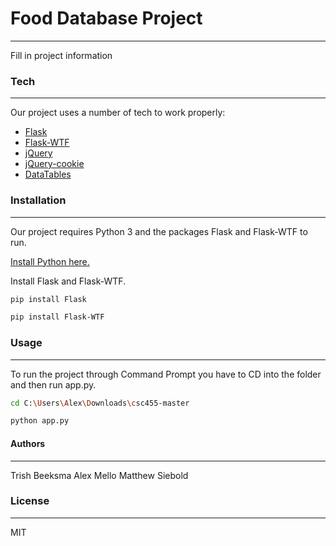 # Food Database Project
---
Fill in project information

### Tech
---
Our project uses a number of tech to work properly:
* [Flask]
* [Flask-WTF]
* [jQuery]
* [jQuery-cookie]
* [DataTables]

### Installation
---
Our project requires Python 3 and the packages Flask and Flask-WTF to run.

[Install Python here.](https://www.python.org/downloads/)

Install Flask and Flask-WTF.

```sh
pip install Flask
```

```sh
pip install Flask-WTF
```

### Usage
---
To run the project through Command Prompt you have to CD into the folder and then run app.py.
```sh
cd C:\Users\Alex\Downloads\csc455-master
```

```sh
python app.py
```

#### Authors
---
Trish Beeksma
Alex Mello
Matthew Siebold


### License
----
MIT






[//]: # (These are reference links used in the body of this note and get stripped out when the markdown processor does its job. There is no need to format nicely because it shouldn't be seen. Thanks SO - http://stackoverflow.com/questions/4823468/store-comments-in-markdown-syntax)


   [Flask]: <https://github.com/joemccann/dillinger>
   [Flask-WTF]: <https://github.com/lepture/flask-wtf>
   [jQuery]: <http://jquery.com>
   [jQuery-cookie]: <http://jquery.com>
   [DataTables]: <https://github.com/DataTables/DataTables>
